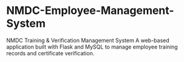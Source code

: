 # NMDC-Employee-Management-System
NMDC Training &amp; Verification Management System A web-based application built with Flask and MySQL to manage employee training records and certificate verification.
